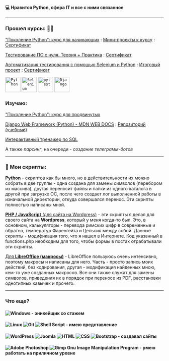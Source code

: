 #### :computer: Нравится Python, сфера IT и все с ними связанное
---
### Прошел курсы: :man_student:

["Поколение Python": курс для начинающих](https://stepik.org/course/58852) : [Мини-проекты к курсу](https://github.com/albusD0/BEEGEEK/tree/main/course_1_for_beginners) : [Сертификат](https://stepik.org/cert/2491970)

[Тестирование ПО с нуля. Теория + Практика](https://github.com/albusD0/Software-Testing-From-Scratch/tree/main) : [Сертификат](https://stepik.org/cert/2355954)

[Автоматизация тестирования с помощью Selenium и Python](https://stepik.org/course/575) : [Итоговый проект](https://github.com/albusD0/stepik_auto_tests_course/tree/main/learning_page_object_model) : [Сертификат](https://stepik.org/cert/2505453)

<div >
	<code><img width="48" src="https://user-images.githubusercontent.com/25181517/183423507-c056a6f9-1ba8-4312-a350-19bcbc5a8697.png" alt="Python" title="Python"/></code>
	<code><img width="48" src="https://user-images.githubusercontent.com/25181517/184103699-d1b83c07-2d83-4d99-9a1e-83bd89e08117.png" alt="Selenium" title="Selenium"/></code>
	<code><img width="48" src="https://user-images.githubusercontent.com/25181517/184117132-9e89a93b-65fb-47c3-91e7-7d0f99e7c066.png" alt="pytest" title="pytest"/></code>
	<code><img width="48" src="https://github.com/marwin1991/profile-technology-icons/assets/62091613/9bf5650b-e534-4eae-8a26-8379d076f3b4" alt="Django" title="Django"/></code>
</div>

### Изучаю: 

["Поколение Python": курс для продвинутых](https://stepik.org/course/68343)

[Django Web Framework (Python) - MDN WEB DOCS](https://developer.mozilla.org/en-US/docs/Learn/Server-side/Django) : [Репозиторий (учебный)](https://github.com/albusD0/local_library_mdn_django)

[Интерактивный тренажер по SQL](https://stepik.org/course/63054/syllabus)

А также _парсинг_, на очереди - _создание телеграмм-ботов_

---

### :floppy_disk: Мои скрипты:

[**Python**](https://github.com/albusD0/my_python_scripts)
    - скриптов как бы много, но в действительности их можно собрать в две группы - одна создана для замены символов (перебором из массива), другая переносит файлы и папки из одного каталога в другой при загрузке ОС, после чего создает лог выполненной работы в изначальной директории, откуда совершался перенос. Эти скрипты полностью написаны мной.

[**PHP / JavaScript** (для сайта на Wordpress)](https://github.com/albusD0/wordpress_scripts_modified_by_me_4_dajuspravku)
    - эти скрипты я делал для своего сайта на **Wordpress**, который у меня когда-то был. Это, в основном, калькуляторы - перевода римских цифр в современные и обратно, температур Фаренгейта и Цельсия между собой. Данные скрипты - модификация того, что я нашел в Интернете. Код указанный в functions.php необходим для того, чтобы формы в постах отрабатывали эти скрипты.

[Для **LibreOffice (макросы)**](https://github.com/albusD0/my_vbs_scripts_4_libreoffice)
    - LibreOffice пользуюсь очень интенсивно, поэтому макросы и написаны для него. Часть - просто запись моих действий, без кодирования, другая - модификация найденных мною, кем-то уже созданных макросов. Все они также служат для замены символов, приведения их в порядок при переносе из PDF, расстановки однотипных кавычек и прочего.

---

### Что еще?
#### ![Windows](https://img.shields.io/badge/Windows-0078D6?style=for-the-badge&logo=windows&logoColor=white) - эникейщик со стажем

#### ![Linux](https://img.shields.io/badge/Linux-FCC624?style=for-the-badge&logo=linux&logoColor=black) ![Git](https://img.shields.io/badge/git-%23F05033.svg?style=for-the-badge&logo=git&logoColor=white) ![Shell Script](https://img.shields.io/badge/shell_script-%23121011.svg?style=for-the-badge&logo=gnu-bash&logoColor=white) - имею представление

#### ![WordPress](https://img.shields.io/badge/WordPress-%23117AC9.svg?style=for-the-badge&logo=WordPress&logoColor=white)    ![Joomla](https://img.shields.io/badge/joomla-%235091CD.svg?style=for-the-badge&logo=joomla&logoColor=white)    ![HTML](https://img.shields.io/badge/html-%23E34F26.svg?style=for-the-badge&logo=html&logoColor=white)    ![CSS](https://img.shields.io/badge/css-%231572B6.svg?style=for-the-badge&logo=css&logoColor=white)    ![Bootstrap](https://img.shields.io/badge/bootstrap-%238511FA.svg?style=for-the-badge&logo=bootstrap&logoColor=white) - создавал сайты

#### ![Adobe Photoshop](https://img.shields.io/badge/adobe%20photoshop-%2331A8FF.svg?style=for-the-badge&logo=adobe%20photoshop&logoColor=white)    ![Gimp Gnu Image Manipulation Program](https://img.shields.io/badge/Gimp-657D8B?style=for-the-badge&logo=gimp&logoColor=FFFFFF) - умею работать на приличном уровне
